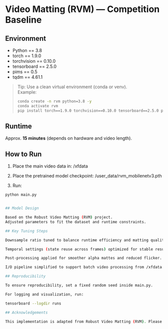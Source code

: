 # Video Matting (RVM) — Competition Baseline

## Environment

- Python == 3.8  
- torch == 1.9.0  
- torchvision == 0.10.0  
- tensorboard == 2.5.0  
- pims == 0.5  
- tqdm == 4.61.1  

> Tip: Use a clean virtual environment (conda or venv).  
> Example:
> ```bash
> conda create -n rvm python=3.8 -y
> conda activate rvm
> pip install torch==1.9.0 torchvision==0.10.0 tensorboard==2.5.0 pims==0.5 tqdm==4.61.1
> ```

## Runtime

Approx. **15 minutes** (depends on hardware and video length).

## How to Run

1. Place the main video data in:
/xfdata

2. Place the pretrained model checkpoint:
/user_data/rvm_mobilenetv3.pth

3. Run:
```bash
python main.py


## Model Design

Based on the Robust Video Matting (RVM) project.
Adjusted parameters to fit the dataset and runtime constraints.

## Key Tuning Steps

Downsample ratio tuned to balance runtime efficiency and matting quality.

Temporal settings (state reuse across frames) optimized for stable results.

Post-processing applied for smoother alpha mattes and reduced flicker.

I/O pipeline simplified to support batch video processing from /xfdata.

## Reproducibility

To ensure reproducibility, set a fixed random seed inside main.py.

For logging and visualization, run:

tensorboard --logdir runs

## Acknowledgements

This implementation is adapted from Robust Video Matting (RVM). Please refer to the original repository for full details and citation.

